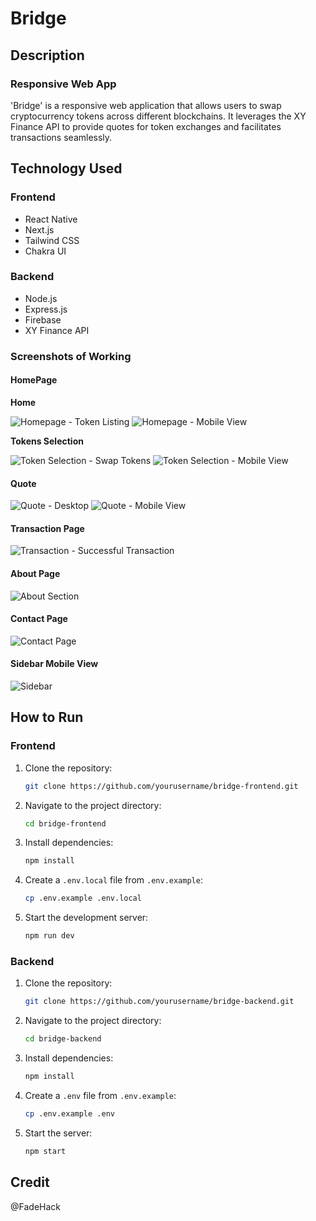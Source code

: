# Bridge

## Description

### Responsive Web App

'Bridge' is a responsive web application that allows users to swap cryptocurrency tokens across different blockchains. It leverages the XY Finance API to provide quotes for token exchanges and facilitates transactions seamlessly.

## Technology Used

### Frontend
- React Native
- Next.js
- Tailwind CSS
- Chakra UI

### Backend
- Node.js
- Express.js
- Firebase
- XY Finance API


### Screenshots of Working

#### HomePage

**Home**

![Homepage - Token Listing](screenshots/homepage-token-listing.png)
![Homepage - Mobile View](screenshots/homepage-mobile-view.png)

**Tokens Selection**

![Token Selection - Swap Tokens](screenshots/token-selection.png)
![Token Selection - Mobile View](screenshots/token-selection-mobile-view.png)

#### Quote

![Quote - Desktop](screenshots/quote-desktop.png)
![Quote - Mobile View](screenshots/quote-mobile-view.png)

#### Transaction Page

![Transaction - Successful Transaction](screenshots/transaction-success.png)

#### About Page

![About Section](screenshots/about-section.png)

#### Contact Page

![Contact Page](screenshots/contact-page.png)

#### Sidebar Mobile View

![Sidebar](screenshots/sidebar-mobile-view.png)

## How to Run

### Frontend

1. Clone the repository:
    ```bash
    git clone https://github.com/yourusername/bridge-frontend.git
    ```
2. Navigate to the project directory:
    ```bash
    cd bridge-frontend
    ```
3. Install dependencies:
    ```bash
    npm install
    ```
4. Create a `.env.local` file from `.env.example`:
    ```bash
    cp .env.example .env.local
    ```
5. Start the development server:
    ```bash
    npm run dev
    ```

### Backend

1. Clone the repository:
    ```bash
    git clone https://github.com/yourusername/bridge-backend.git
    ```
2. Navigate to the project directory:
    ```bash
    cd bridge-backend
    ```
3. Install dependencies:
    ```bash
    npm install
    ```
4. Create a `.env` file from `.env.example`:
    ```bash
    cp .env.example .env
    ```
5. Start the server:
    ```bash
    npm start
    ```

## Credit

@FadeHack
